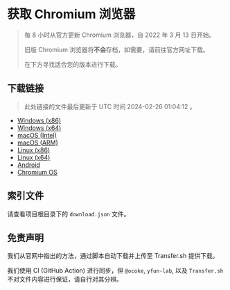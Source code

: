 # 获取 Chromium 浏览器

> 每 8 小时从官方更新 Chromium 浏览器，自 2022 年 3 月 13 日开始。
> 
> 旧版 Chromium 浏览器将**不会**存档，如需要，请前往官方网址下载。
>
> 在下方寻找适合您的版本进行下载。

## 下载链接

> 此处链接的文件最后更新于 UTC 时间 2024-02-26 01:04:12
。

- [Windows (x86)](https://transfer.sh/a4J8QibIc5/Win.zip)
- [Windows (x64)](https://transfer.sh/iaVrLHkqKd/Win_x64.zip)
- [macOS (Intel)](https://transfer.sh/cMobapAHmm/Mac.zip)
- [macOS (ARM)](https://transfer.sh/UPu5v73hyz/Mac_Arm.zip)
- [Linux (x86)](https://transfer.sh/8itM5BHIOU/Linux.zip)
- [Linux (x64)](https://transfer.sh/hqE2aTsHDH/Linux_x64.zip)
- [Android](https://transfer.sh/t4eliAppqw/Android.zip)
- [Chromium OS](https://transfer.sh/mKbrzWlNG3/Linux_ChromiumOS_Full.zip)

## 索引文件

请查看项目根目录下的 `download.json` 文件。

## 免责声明

我们从官网中指出的方法，通过脚本自动下载并上传至 Transfer.sh 提供下载。

我们使用 CI (GitHub Action) 进行同步，但 `@ocoke`, `yfun-lab`, 以及 `Transfer.sh` 不对文件内容进行保证，请自行对其分辨。
